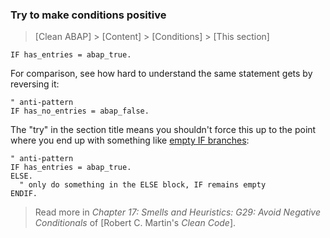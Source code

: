 ### Try to make conditions positive

> [Clean ABAP] > [Content] > [Conditions] > [This section]

```ABAP
IF has_entries = abap_true.
```

For comparison, see how hard to understand the same statement gets by reversing it:

```ABAP
" anti-pattern
IF has_no_entries = abap_false.
```

The "try" in the section title means you shouldn't force this
up to the point where you end up with something like [empty IF branches](#no-empty-if-branches):

```ABAP
" anti-pattern
IF has_entries = abap_true.
ELSE.
  " only do something in the ELSE block, IF remains empty
ENDIF.
```

> Read more in _Chapter 17: Smells and Heuristics: G29: Avoid Negative Conditionals_ of [Robert C. Martin's _Clean Code_].